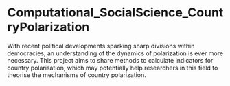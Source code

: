 # Computational_SocialScience_CountryPolarization
With recent political developments sparking sharp divisions within democracies, an understanding of the dynamics of polarization is ever more necessary. This project aims to share methods to calculate indicators for country polarisation, which may potentially help researchers in this field to theorise the mechanisms of country polarization.  
